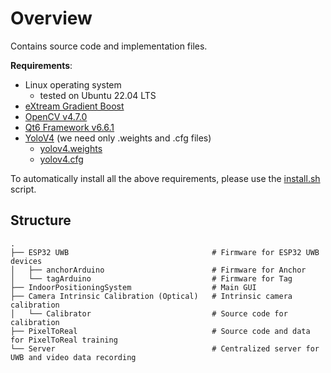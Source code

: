 # Overview

Contains source code and implementation files.

**Requirements**:
- Linux operating system
    - tested on Ubuntu 22.04 LTS
- [eXtream Gradient Boost](https://github.com/dmlc/xgboost)
- [OpenCV v4.7.0](https://docs.opencv.org/4.x/d7/d9f/tutorial_linux_install.html)
- [Qt6 Framework v6.6.1](https://www.qt.io/download-qt-installer-oss?hsCtaTracking=99d9dd4f-5681-48d2-b096-470725510d34%7C074ddad0-fdef-4e53-8aa8-5e8a876d6ab4)
- [YoloV4](https://github.com/AlexeyAB/darknet) (we need only .weights and .cfg files)
    - [yolov4.weights](https://github.com/AlexeyAB/darknet/releases/download/darknet_yolo_v4_pre/yolov4.weights)
    - [yolov4.cfg](https://raw.githubusercontent.com/AlexeyAB/darknet/master/cfg/yolov4.cfg)

To automatically install all the above requirements, please use the [install.sh](/Implementation/install.sh) script. 

## Structure
```
.
├── ESP32 UWB                                # Firmware for ESP32 UWB devices
│   ├── anchorArduino                        # Firmware for Anchor
│   └── tagArduino                           # Firmware for Tag
├── IndoorPositioningSystem                  # Main GUI
├── Camera Intrinsic Calibration (Optical)   # Intrinsic camera calibration
│   └── Calibrator                           # Source code for calibration 
├── PixelToReal                              # Source code and data for PixelToReal training
└── Server                                   # Centralized server for UWB and video data recording
```
